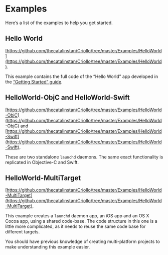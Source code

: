 # Examples

Here’s a list of the examples to help you get started.

## Hello World

[https://github.com/thecatalinstan/Criollo/tree/master/Examples/HelloWorld](https://github.com/thecatalinstan/Criollo/tree/master/Examples/HelloWorld). 

This example contains the full code of the “Hello World” app developed in the [“Getting Started” guide](https://github.com/thecatalinstan/Criollo/wiki/Getting-Started).

## HelloWorld-ObjC and HelloWorld-Swift

[https://github.com/thecatalinstan/Criollo/tree/master/Examples/HelloWorld-ObjC](https://github.com/thecatalinstan/Criollo/tree/master/Examples/HelloWorld-ObjC) and [https://github.com/thecatalinstan/Criollo/tree/master/Examples/HelloWorld-Swift](https://github.com/thecatalinstan/Criollo/tree/master/Examples/HelloWorld-Swift). 

These are two standalone `launchd` daemons. The same exact functionality is replicated in Objective-C and Swift.

## HelloWorld-MultiTarget

[https://github.com/thecatalinstan/Criollo/tree/master/Examples/HelloWorld-MultiTarget](https://github.com/thecatalinstan/Criollo/tree/master/Examples/HelloWorld-MultiTarget).

This example creates a `launchd` daemon app, an iOS app and an OS X Cocoa app, using a shared code-base. The code structure in this one is a little more complicated, as it needs to reuse the same code base for different targets.

You should have previous knowledge of creating multi-platform projects to make understanding this example easier. 
